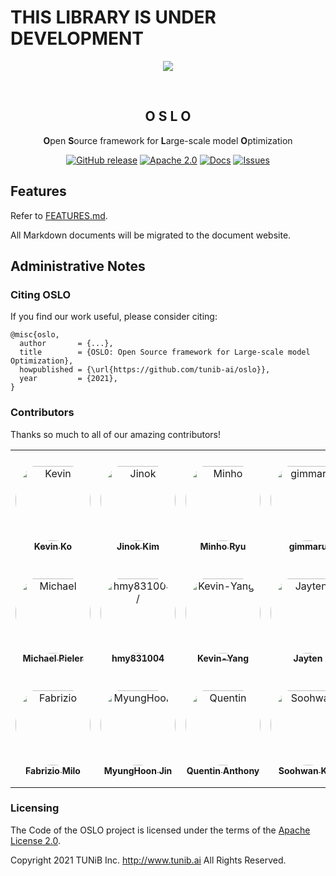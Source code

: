 # THIS LIBRARY IS UNDER DEVELOPMENT

<div align="center">

![](https://github.com/tunib-ai/oslo/raw/master/assets/oslo.png)

<br>

## O S L O

**O**pen **S**ource framework for **L**arge-scale model **O**ptimization

<p align="center">
<a href="https://github.com/tunib-ai/oslo/releases"><img alt="GitHub release" src="https://img.shields.io/github/release/tunib-ai/oslo.svg" /></a>
<a href="https://github.com/tunib-ai/oslo/blob/master/LICENSE.apache-2.0"><img alt="Apache 2.0" src="https://img.shields.io/badge/license-Apache%202.0-blue.svg"/></a> <a href="https://tunib-ai.github.io/oslo"><img alt="Docs" src="https://img.shields.io/badge/docs-passing-success.svg"/></a>
<a href="https://github.com/tunib-ai/oslo/issues"><img alt="Issues" src="https://img.shields.io/github/issues/tunib-ai/oslo"/></a>

</div>

## Features
Refer to [FEATURES.md](FEATURES.md).

All Markdown documents will be migrated to the document website.

## Administrative Notes
### Citing OSLO
If you find our work useful, please consider citing:
```
@misc{oslo,
  author       = {...},
  title        = {OSLO: Open Source framework for Large-scale model Optimization},
  howpublished = {\url{https://github.com/tunib-ai/oslo}},
  year         = {2021},
}
```
### Contributors
Thanks so much to all of our amazing contributors!

<table>
<tr>
    <td align="center" style="word-wrap: break-word; width: 180.0; height: 180.0">
        <a href=https://github.com/hyunwoongko>
            <img src=https://avatars.githubusercontent.com/u/38183241?v=4 width="120;"  style="border-radius:50%;align-items:center;justify-content:center;overflow:hidden;padding-top:10px" alt=Kevin Ko/>
            <br />
            <sub style="font-size:14px"><b>Kevin Ko</b></sub>
        </a>
    </td>
    <td align="center" style="word-wrap: break-word; width: 180.0; height: 180.0">
        <a href=https://github.com/jinok2im>
            <img src=https://avatars.githubusercontent.com/u/42664793?v=4 width="120;"  style="border-radius:50%;align-items:center;justify-content:center;overflow:hidden;padding-top:10px" alt=Jinok Kim/>
            <br />
            <sub style="font-size:14px"><b>Jinok Kim</b></sub>
        </a>
    </td>
    <td align="center" style="word-wrap: break-word; width: 180.0; height: 180.0">
        <a href=https://github.com/bzantium>
            <img src=https://avatars.githubusercontent.com/u/19511788?v=4 width="120;"  style="border-radius:50%;align-items:center;justify-content:center;overflow:hidden;padding-top:10px" alt=Minho Ryu/>
            <br />
            <sub style="font-size:14px"><b>Minho Ryu</b></sub>
        </a>
    </td>
    <td align="center" style="word-wrap: break-word; width: 180.0; height: 180.0">
        <a href=https://github.com/gimmaru>
            <img src=https://avatars.githubusercontent.com/u/87857169?v=4 width="120;"  style="border-radius:50%;align-items:center;justify-content:center;overflow:hidden;padding-top:10px" alt=gimmaru/>
            <br />
            <sub style="font-size:14px"><b>gimmaru</b></sub>
        </a>
    </td>
    <td align="center" style="word-wrap: break-word; width: 180.0; height: 180.0">
        <a href=https://github.com/l-yohai>
            <img src=https://avatars.githubusercontent.com/u/49181231?v=4 width="120;"  style="border-radius:50%;align-items:center;justify-content:center;overflow:hidden;padding-top:10px" alt=Yohan Lee/>
            <br />
            <sub style="font-size:14px"><b>Yohan Lee</b></sub>
        </a>
    </td>
    <td align="center" style="word-wrap: break-word; width: 180.0; height: 180.0">
        <a href=https://github.com/ohwi>
            <img src=https://avatars.githubusercontent.com/u/22569365?v=4 width="120;"  style="border-radius:50%;align-items:center;justify-content:center;overflow:hidden;padding-top:10px" alt=ohwi/>
            <br />
            <sub style="font-size:14px"><b>ohwi</b></sub>
        </a>
    </td>
</tr>
<tr>
    <td align="center" style="word-wrap: break-word; width: 180.0; height: 180.0">
        <a href=https://github.com/MicPie>
            <img src=https://avatars.githubusercontent.com/u/36303596?v=4 width="120;"  style="border-radius:50%;align-items:center;justify-content:center;overflow:hidden;padding-top:10px" alt=Michael Pieler/>
            <br />
            <sub style="font-size:14px"><b>Michael Pieler</b></sub>
        </a>
    </td>
    <td align="center" style="word-wrap: break-word; width: 180.0; height: 180.0">
        <a href=https://github.com/hmy831004>
            <img src=https://avatars.githubusercontent.com/u/41275943?v=4 width="120;"  style="border-radius:50%;align-items:center;justify-content:center;overflow:hidden;padding-top:10px" alt=hmy831004/>
            <br />
            <sub style="font-size:14px"><b>hmy831004</b></sub>
        </a>
    </td>
    <td align="center" style="word-wrap: break-word; width: 180.0; height: 180.0">
        <a href=https://github.com/jason9693>
            <img src=https://avatars.githubusercontent.com/u/11185336?v=4 width="120;"  style="border-radius:50%;align-items:center;justify-content:center;overflow:hidden;padding-top:10px" alt=Kevin-Yang/>
            <br />
            <sub style="font-size:14px"><b>Kevin-Yang</b></sub>
        </a>
    </td>
    <td align="center" style="word-wrap: break-word; width: 180.0; height: 180.0">
        <a href=https://github.com/jayten-jeon>
            <img src=https://avatars.githubusercontent.com/u/57934461?v=4 width="120;"  style="border-radius:50%;align-items:center;justify-content:center;overflow:hidden;padding-top:10px" alt=Jayten/>
            <br />
            <sub style="font-size:14px"><b>Jayten</b></sub>
        </a>
    </td>
    <td align="center" style="word-wrap: break-word; width: 180.0; height: 180.0">
        <a href=https://github.com/reniew>
            <img src=https://avatars.githubusercontent.com/u/32028135?v=4 width="120;"  style="border-radius:50%;align-items:center;justify-content:center;overflow:hidden;padding-top:10px" alt=JungHyun Cho/>
            <br />
            <sub style="font-size:14px"><b>JungHyun Cho</b></sub>
        </a>
    </td>
    <td align="center" style="word-wrap: break-word; width: 180.0; height: 180.0">
        <a href=https://github.com/cozytk>
            <img src=https://avatars.githubusercontent.com/u/59143479?v=4 width="120;"  style="border-radius:50%;align-items:center;justify-content:center;overflow:hidden;padding-top:10px" alt=Tae-Kyun Kim/>
            <br />
            <sub style="font-size:14px"><b>Tae-Kyun Kim</b></sub>
        </a>
    </td>
</tr>
<tr>
    <td align="center" style="word-wrap: break-word; width: 180.0; height: 180.0">
        <a href=https://github.com/Mistobaan>
            <img src=https://avatars.githubusercontent.com/u/112599?v=4 width="120;"  style="border-radius:50%;align-items:center;justify-content:center;overflow:hidden;padding-top:10px" alt=Fabrizio Milo/>
            <br />
            <sub style="font-size:14px"><b>Fabrizio Milo</b></sub>
        </a>
    </td>
    <td align="center" style="word-wrap: break-word; width: 180.0; height: 180.0">
        <a href=https://github.com/jinmang2>
            <img src=https://avatars.githubusercontent.com/u/37775784?v=4 width="120;"  style="border-radius:50%;align-items:center;justify-content:center;overflow:hidden;padding-top:10px" alt=MyungHoon Jin/>
            <br />
            <sub style="font-size:14px"><b>MyungHoon Jin</b></sub>
        </a>
    </td>
    <td align="center" style="word-wrap: break-word; width: 180.0; height: 180.0">
        <a href=https://github.com/Quentin-Anthony>
            <img src=https://avatars.githubusercontent.com/u/10281105?v=4 width="120;"  style="border-radius:50%;align-items:center;justify-content:center;overflow:hidden;padding-top:10px" alt=Quentin Anthony/>
            <br />
            <sub style="font-size:14px"><b>Quentin Anthony</b></sub>
        </a>
    </td>
    <td align="center" style="word-wrap: break-word; width: 180.0; height: 180.0">
        <a href=https://github.com/sooftware>
            <img src=https://avatars.githubusercontent.com/u/42150335?v=4 width="120;"  style="border-radius:50%;align-items:center;justify-content:center;overflow:hidden;padding-top:10px" alt=Soohwan Kim/>
            <br />
            <sub style="font-size:14px"><b>Soohwan Kim</b></sub>
        </a>
    </td>
</tr>
</table>

### Licensing

The Code of the OSLO project is licensed under the terms of the [Apache License 2.0](LICENSE.apache-2.0).

Copyright 2021 TUNiB Inc. http://www.tunib.ai All Rights Reserved.
